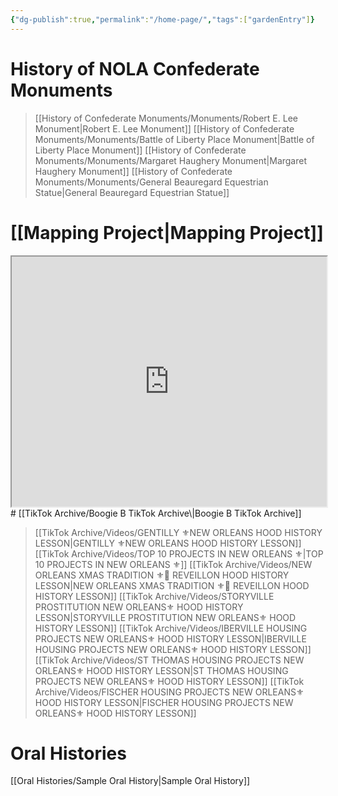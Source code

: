 ```yaml
---
{"dg-publish":true,"permalink":"/home-page/","tags":["gardenEntry"]}
---
```



# History of NOLA Confederate Monuments
>[[History of Confederate Monuments/Monuments/Robert E. Lee Monument\|Robert E. Lee Monument]]
>[[History of Confederate Monuments/Monuments/Battle of Liberty Place Monument\|Battle of Liberty Place Monument]]
>[[History of Confederate Monuments/Monuments/Margaret Haughery Monument\|Margaret Haughery Monument]]
>[[History of Confederate Monuments/Monuments/General Beauregard Equestrian Statue\|General Beauregard Equestrian Statue]]

# [[Mapping Project\|Mapping Project]]
<iframe
src="https://studio.mapbox.com/tilesets/nolaconfederatehistory.clfaplwtm17tv2io7fmw64rj2-4umn4"
  width="100%"
  height="400px"
  title="Map of Monuments 1"
></iframe>
# [[TikTok Archive/Boogie B TikTok Archive\|Boogie B TikTok Archive]]

>[[TikTok Archive/Videos/GENTILLY ⚜️NEW ORLEANS HOOD HISTORY LESSON\|GENTILLY ⚜️NEW ORLEANS HOOD HISTORY LESSON]]
>[[TikTok Archive/Videos/TOP 10 PROJECTS IN NEW ORLEANS ⚜️\|TOP 10 PROJECTS IN NEW ORLEANS ⚜️]]
>[[TikTok Archive/Videos/NEW ORLEANS XMAS TRADITION ⚜️🎄 REVEILLON HOOD HISTORY LESSON\|NEW ORLEANS XMAS TRADITION ⚜️🎄 REVEILLON HOOD HISTORY LESSON]]
>[[TikTok Archive/Videos/STORYVILLE PROSTITUTION NEW ORLEANS⚜️ HOOD HISTORY LESSON\|STORYVILLE PROSTITUTION NEW ORLEANS⚜️ HOOD HISTORY LESSON]]
>[[TikTok Archive/Videos/IBERVILLE HOUSING PROJECTS NEW ORLEANS⚜️ HOOD HISTORY LESSON\|IBERVILLE HOUSING PROJECTS NEW ORLEANS⚜️ HOOD HISTORY LESSON]]
>[[TikTok Archive/Videos/ST THOMAS HOUSING PROJECTS NEW ORLEANS⚜️ HOOD HISTORY LESSON\|ST THOMAS HOUSING PROJECTS NEW ORLEANS⚜️ HOOD HISTORY LESSON]]
>[[TikTok Archive/Videos/FISCHER HOUSING PROJECTS NEW ORLEANS⚜️ HOOD HISTORY LESSON\|FISCHER HOUSING PROJECTS NEW ORLEANS⚜️ HOOD HISTORY LESSON]]

# Oral Histories
[[Oral Histories/Sample Oral History\|Sample Oral History]]



